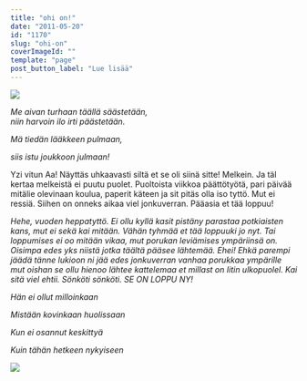 ```yaml
---
title: "ohi on!"
date: "2011-05-20"
id: "1170"
slug: "ohi-on"
coverImageId: ""
template: "page"
post_button_label: "Lue lisää"
---
```


[![](/images/IMG_0056.png)](http://2.bp.blogspot.com/-JO_JenVUBMY/TdZnwIlSXfI/AAAAAAAAAGA/3KD5S4Fsp9I/s1600/IMG_0056.png)

  

_Me aivan turhaan täällä säästetään,_  
_niin harvoin ilo irti päästetään._

_Mä tiedän lääkkeen pulmaan,_

_siis istu joukkoon julmaan!_

  

Yzi vitun Aa! Näyttäs uhkaavasti siltä et se oli siinä sitte! Melkein. Ja täl kertaa melkeistä ei puutu puolet. Puoltoista viikkoa päättötyötä, pari päivää mitälie olevinaan koulua, paperit käteen ja sit pitäs olla iso tyttö. Mut ei ressiä. Siihen on onneks aikaa viel jonkuverran. Pääasia et tää loppuu!   

_Hehe, vuoden heppatyttö. Ei ollu kyllä kasit pistäny parastaa potkiaisten kans, mut ei sekä kai mitään. Vähän tyhmää et tää loppuuki jo nyt. Tai loppumises ei oo mitään vikaa, mut porukan leviämises ympäriinsä on. Oisimpa edes yks niistä jotka täältä pääsee lähtemää. Ehei! Ehkä parempi jäädä tänne lukioon ni jää edes jonkuverran vanhaa porukkaa ympärille mut oishan se ollu hienoo lähtee kattelemaa et millast on Iitin ulkopuolel. Kai sitä viel ehtii. Sönköti sönköti. SE ON LOPPU NY!_  

_Hän ei ollut milloinkaan_

_Mistään kovinkaan huolissaan_

_Kun ei osannut keskittyä_

_Kuin tähän hetkeen nykyiseen_

  

[![](/images/IMG_0449.png)](http://1.bp.blogspot.com/-aNQPWDKePG4/TdZnx4S1vQI/AAAAAAAAAGE/v---lMW4Yug/s1600/IMG_0449.png)
